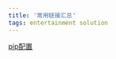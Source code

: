 ```yaml
---
title: '常用链接汇总'
tags: entertainment solution
---
```



[pip配置](https://victorfengming.gitee.io/2019/11/20/pip-conf/)
